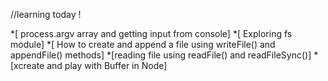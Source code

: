 //learning today !

*[ process.argv array and getting input from console]
*[ Exploring fs module]
*[ How to create and append a file using writeFile() and appendFile() methods]
*[reading file using readFile() and readFileSync()]
*[xcreate and play with Buffer in Node]

